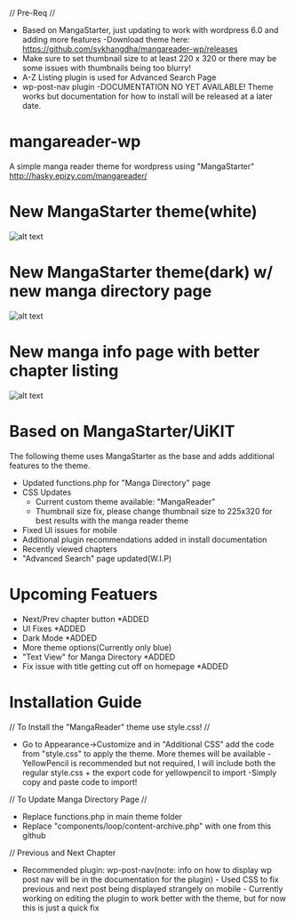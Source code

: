 
// Pre-Req //
- Based on MangaStarter, just updating to work with wordpress 6.0 and adding more features
     -Download theme here: https://github.com/sykhangdha/mangareader-wp/releases
- Make sure to set thumbnail size to at least 220 x 320 or there may be some issues with thumbnails being too blurry!
- A-Z Listing plugin is used for Advanced Search Page
- wp-post-nav plugin
-DOCUMENTATION NO YET AVAILABLE! Theme works but documentation for how to install will be released at a later date.


# mangareader-wp
A simple manga reader theme for wordpress using "MangaStarter"
http://hasky.epizy.com/mangareader/

# New MangaStarter theme(white)
![alt text](http://i.epvpimg.com/KFV4fab.png)

# New MangaStarter theme(dark) w/ new manga directory page
![alt text](http://i.epvpimg.com/qrbHcab.png)

# New manga info page with better chapter listing
![alt text](http://i.epvpimg.com/f4wbcab.png)

# Based on MangaStarter/UiKIT
The following theme uses MangaStarter as the base and adds additional features to the theme.
- Updated functions.php for "Manga Directory" page
- CSS Updates
  - Current custom theme available: "MangaReader"
  - Thumbnail size fix, please change thumbnail size to 225x320 for best results with the manga reader theme
- Fixed UI issues for mobile
- Additional plugin recommendations added in install documentation
- Recently viewed chapters
- "Advanced Search" page updated(W.I.P)

# Upcoming Featuers
- Next/Prev chapter button *ADDED
- UI Fixes *ADDED
- Dark Mode *ADDED
- More theme options(Currently only blue)
- "Text View" for Manga Directory *ADDED
- Fix issue with title getting cut off on homepage *ADDED

# Installation Guide


// To Install the "MangaReader" theme use style.css! //
- Go to Appearance->Customize and in "Additional CSS" add the code from "style.css" to apply the theme. More themes will
be available
-YellowPencil is recommended but not required, I will include both the regular style.css + the export code for yellowpencil to import
    -Simply copy and paste code to import!

// To Update Manga Directory Page //
- Replace functions.php in main theme folder
- Replace "components/loop/content-archive.php" with one from this github

// Previous and Next Chapter
- Recommended plugin: wp-post-nav(note: info on how to display wp post nav will be in the documentation for the plugin)
      - Used CSS to fix previous and next post being displayed strangely on mobile
      - Currently working on editing the plugin to work better with the theme, but for now this is just a quick fix

